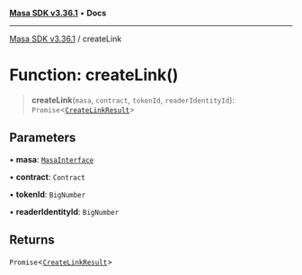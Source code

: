 [**Masa SDK v3.36.1**](../README.md) • **Docs**

***

[Masa SDK v3.36.1](../globals.md) / createLink

# Function: createLink()

> **createLink**(`masa`, `contract`, `tokenId`, `readerIdentityId`): `Promise`\<[`CreateLinkResult`](../type-aliases/CreateLinkResult.md)\>

## Parameters

• **masa**: [`MasaInterface`](../interfaces/MasaInterface.md)

• **contract**: `Contract`

• **tokenId**: `BigNumber`

• **readerIdentityId**: `BigNumber`

## Returns

`Promise`\<[`CreateLinkResult`](../type-aliases/CreateLinkResult.md)\>
